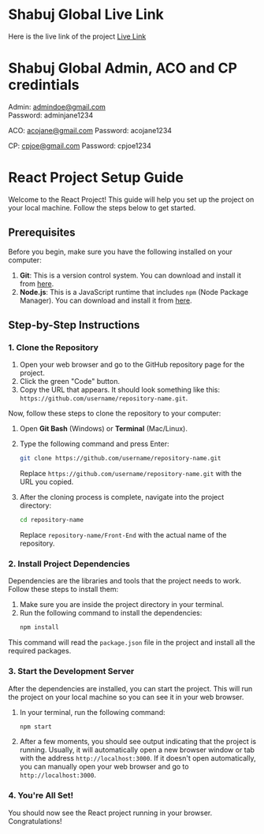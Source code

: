 # Shabuj Global Live Link

Here is the live link of the project [Live Link](https://shabuj-global-96e16.web.app/channelPartnerDashBoard)

# Shabuj Global Admin, ACO and CP credintials

Admin: admindoe@gmail.com  
Password: adminjane1234

ACO: acojane@gmail.com
Password: acojane1234

CP: cpjoe@gmail.com
Password: cpjoe1234

# React Project Setup Guide

Welcome to the React Project! This guide will help you set up the project on your local machine. Follow the steps below to get started.

## Prerequisites

Before you begin, make sure you have the following installed on your computer:
1. **Git**: This is a version control system. You can download and install it from [here](https://git-scm.com/downloads).
2. **Node.js**: This is a JavaScript runtime that includes `npm` (Node Package Manager). You can download and install it from [here](https://nodejs.org/).

## Step-by-Step Instructions

### 1. Clone the Repository

1. Open your web browser and go to the GitHub repository page for the project.
2. Click the green "Code" button.
3. Copy the URL that appears. It should look something like this: `https://github.com/username/repository-name.git`.

Now, follow these steps to clone the repository to your computer:

1. Open **Git Bash** (Windows) or **Terminal** (Mac/Linux).
2. Type the following command and press Enter:
    ```bash
    git clone https://github.com/username/repository-name.git
    ```
    Replace `https://github.com/username/repository-name.git` with the URL you copied.

3. After the cloning process is complete, navigate into the project directory:
    ```bash
    cd repository-name
    ```
    Replace `repository-name/Front-End` with the actual name of the repository.

### 2. Install Project Dependencies

Dependencies are the libraries and tools that the project needs to work. Follow these steps to install them:

1. Make sure you are inside the project directory in your terminal.
2. Run the following command to install the dependencies:
    ```bash
    npm install
    ```

This command will read the `package.json` file in the project and install all the required packages.

### 3. Start the Development Server

After the dependencies are installed, you can start the project. This will run the project on your local machine so you can see it in your web browser.

1. In your terminal, run the following command:
    ```bash
    npm start
    ```

2. After a few moments, you should see output indicating that the project is running. Usually, it will automatically open a new browser window or tab with the address `http://localhost:3000`. If it doesn't open automatically, you can manually open your web browser and go to `http://localhost:3000`.

### 4. You're All Set!

You should now see the React project running in your browser. Congratulations!
